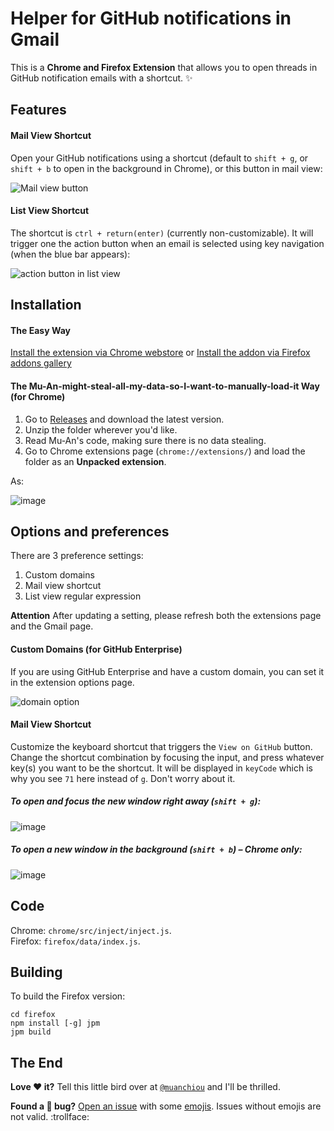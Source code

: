 # Helper for GitHub notifications in Gmail

This is a **Chrome and Firefox Extension** that allows you to open threads in GitHub notification emails with a shortcut. :sparkles:

## Features

#### Mail View Shortcut

Open your GitHub notifications using a shortcut (default to `shift + g`, or `shift + b` to open in the background in Chrome), or this button in mail view:

![Mail view button](http://cl.ly/3v2M1s2w3O2i/Image%202016-02-18%20at%206.40.11%20PM.png)

#### List View Shortcut

The shortcut is `ctrl + return(enter)` (currently non-customizable). It will trigger one the action button when an email is selected using key navigation (when the blue bar appears):

![action button in list view](http://cl.ly/2d0N0N1U2h3P/Image%202016-02-18%20at%206.44.49%20PM.png)

## Installation

#### The Easy Way

[Install the extension via Chrome webstore](https://chrome.google.com/webstore/detail/github-notification-helpe/gmhijkhbpihfmkmhmcfebmlkaekgmaje) or [Install the addon via Firefox addons gallery](https://addons.mozilla.org/en-US/firefox/addon/github-for-gmail/)

#### The Mu-An-might-steal-all-my-data-so-I-want-to-manually-load-it Way (for Chrome)

1. Go to [Releases](https://github.com/muan/github-gmail/releases) and download the latest version.
2. Unzip the folder wherever you'd like.
3. Read Mu-An's code, making sure there is no data stealing.
4. Go to Chrome extensions page (`chrome://extensions/`) and load the folder as an **Unpacked extension**.

As:

![image](http://cl.ly/182s2G3P082a/Image%202016-02-18%20at%206.45.49%20PM.png)

## Options and preferences

There are 3 preference settings:

1. Custom domains
2. Mail view shortcut
3. List view regular expression

**Attention** After updating a setting, please refresh both the extensions page and the Gmail page.

#### Custom Domains (for GitHub Enterprise)

If you are using GitHub Enterprise and have a custom domain, you can set it in the extension options page.

![domain option](http://cl.ly/0M1A2Z1o1m2O/Image%202016-02-18%20at%206.47.20%20PM.png)

#### Mail View Shortcut

Customize the keyboard shortcut that triggers the `View on GitHub` button. Change the shortcut combination by focusing the input, and press whatever key(s) you want to be the shortcut. It will be displayed in `keyCode` which is why you see `71` here instead of `g`. Don't worry about it.

##### To open and focus the new window right away (`shift + g`):

![image](http://cl.ly/1T1Z3Z2R2Z1j/Image%202016-02-18%20at%206.47.26%20PM.png)

##### To open a new window in the background (`shift + b`) – Chrome only:

![image](http://cl.ly/2b16172q421S/Image%202016-02-18%20at%206.47.33%20PM.png)

## Code

Chrome: `chrome/src/inject/inject.js`.<br>
Firefox: `firefox/data/index.js`.

## Building

To build the Firefox version:

```
cd firefox
npm install [-g] jpm
jpm build
```

## The End

**Love :heart: it?** Tell this little bird over at [`@muanchiou`](https://twitter.com/muanchiou) and I'll be thrilled.

**Found a :bug: bug?** [Open an issue](https://github.com/muan/github-gmail/issues/new) with some [emojis](http://emoji.muan.co). Issues without emojis are not valid. :trollface:
